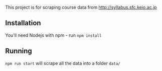 This project is for scraping course data from http://syllabus.sfc.keio.ac.jp

## Installation

You'll need Nodejs with npm - run `npm install`

## Running

`npm run start` will scrape all the data into a folder `data/`
